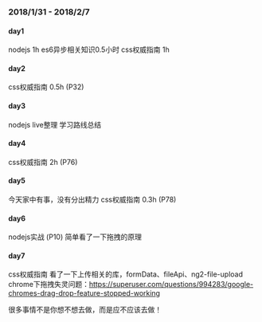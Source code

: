 ### 2018/1/31 - 2018/2/7
#### day1
nodejs 1h
es6异步相关知识0.5小时
css权威指南 1h
#### day2
css权威指南 0.5h (P32)
#### day3
nodejs live整理 学习路线总结
#### day4
css权威指南 2h (P76)
#### day5
今天家中有事，没有分出精力
css权威指南 0.3h (P78)
#### day6
nodejs实战 (P10)
简单看了一下拖拽的原理
#### day7
css权威指南
看了一下上传相关的库，formData、fileApi、ng2-file-upload
chrome下拖拽失灵问题：https://superuser.com/questions/994283/google-chromes-drag-drop-feature-stopped-working

很多事情不是你想不想去做，而是应不应该去做！